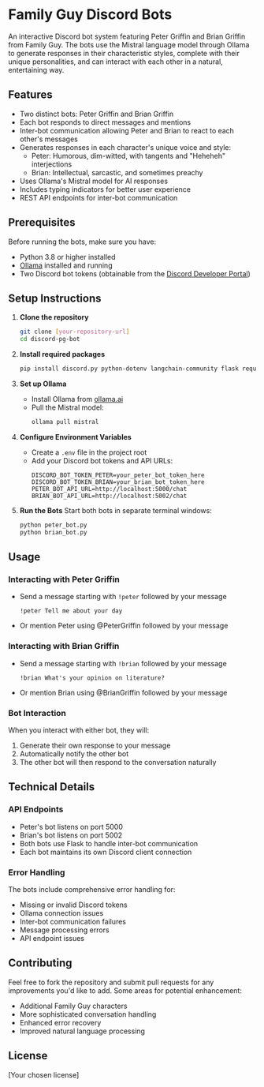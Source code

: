 # Family Guy Discord Bots

An interactive Discord bot system featuring Peter Griffin and Brian Griffin from Family Guy. The bots use the Mistral language model through Ollama to generate responses in their characteristic styles, complete with their unique personalities, and can interact with each other in a natural, entertaining way.

## Features

- Two distinct bots: Peter Griffin and Brian Griffin
- Each bot responds to direct messages and mentions
- Inter-bot communication allowing Peter and Brian to react to each other's messages
- Generates responses in each character's unique voice and style:
  - Peter: Humorous, dim-witted, with tangents and "Heheheh" interjections
  - Brian: Intellectual, sarcastic, and sometimes preachy
- Uses Ollama's Mistral model for AI responses
- Includes typing indicators for better user experience
- REST API endpoints for inter-bot communication

## Prerequisites

Before running the bots, make sure you have:

- Python 3.8 or higher installed
- [Ollama](https://ollama.ai/) installed and running
- Two Discord bot tokens (obtainable from the [Discord Developer Portal](https://discord.com/developers/applications))

## Setup Instructions

1. **Clone the repository**
   ```bash
   git clone [your-repository-url]
   cd discord-pg-bot
   ```

2. **Install required packages**
   ```bash
   pip install discord.py python-dotenv langchain-community flask requests
   ```

3. **Set up Ollama**
   - Install Ollama from [ollama.ai](https://ollama.ai/)
   - Pull the Mistral model:
     ```bash
     ollama pull mistral
     ```

4. **Configure Environment Variables**
   - Create a `.env` file in the project root
   - Add your Discord bot tokens and API URLs:
     ```
     DISCORD_BOT_TOKEN_PETER=your_peter_bot_token_here
     DISCORD_BOT_TOKEN_BRIAN=your_brian_bot_token_here
     PETER_BOT_API_URL=http://localhost:5000/chat
     BRIAN_BOT_API_URL=http://localhost:5002/chat
     ```

5. **Run the Bots**
   Start both bots in separate terminal windows:
   ```bash
   python peter_bot.py
   python brian_bot.py
   ```

## Usage

### Interacting with Peter Griffin
- Send a message starting with `!peter` followed by your message
  ```
  !peter Tell me about your day
  ```
- Or mention Peter using @PeterGriffin followed by your message

### Interacting with Brian Griffin
- Send a message starting with `!brian` followed by your message
  ```
  !brian What's your opinion on literature?
  ```
- Or mention Brian using @BrianGriffin followed by your message

### Bot Interaction
When you interact with either bot, they will:
1. Generate their own response to your message
2. Automatically notify the other bot
3. The other bot will then respond to the conversation naturally

## Technical Details

### API Endpoints
- Peter's bot listens on port 5000
- Brian's bot listens on port 5002
- Both bots use Flask to handle inter-bot communication
- Each bot maintains its own Discord client connection

### Error Handling

The bots include comprehensive error handling for:
- Missing or invalid Discord tokens
- Ollama connection issues
- Inter-bot communication failures
- Message processing errors
- API endpoint issues

## Contributing

Feel free to fork the repository and submit pull requests for any improvements you'd like to add. Some areas for potential enhancement:
- Additional Family Guy characters
- More sophisticated conversation handling
- Enhanced error recovery
- Improved natural language processing

## License

[Your chosen license] 